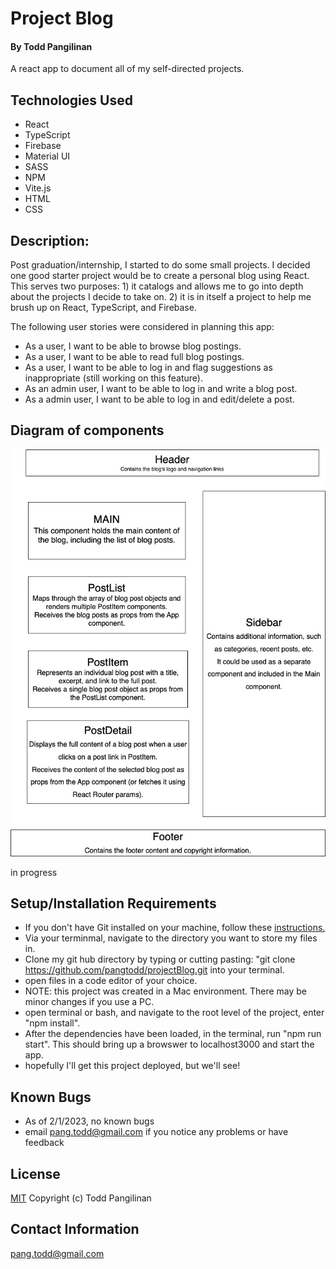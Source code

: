 # Project Blog

#### By Todd Pangilinan

A react app to document all of my self-directed projects.

## Technologies Used

* React
* TypeScript
* Firebase
* Material UI
* SASS
* NPM
* Vite.js
* HTML
* CSS

## Description:
Post graduation/internship, I started to do some small projects. I decided one good starter project would be to create a personal blog using React. This serves two purposes: 1) it catalogs and allows me to go into depth about the projects I decide to take on. 2) it is in itself a project to help me brush up on React, TypeScript, and Firebase.

The following user stories were considered in planning this app:

* As a user, I want to be able to browse blog postings.
* As a user, I want to be able to read full blog postings.
* As a user, I want to be able to log in and flag suggestions as inappropriate (still working on this feature).
* As an admin user, I want to be able to log in and write a blog post.
* As a admin user, I want to be able to log in and edit/delete a post.

## Diagram of components
![diagram](./vite-project/src/assets/ReactProjectBlog.jpg?version%3D1690408267485)
<!-- ![Diagram](./yrz-truly/src/img/yrzTrulyDiagram.jpg) -->
in progress

## Setup/Installation Requirements

* If you don't have Git installed on your machine, follow these [instructions.](https://www.learnhowtoprogram.com/introduction-to-programming/getting-started-with-intro-to-programming/git-and-github)
* Via your terminmal, navigate to the directory you want to store my files in.
* Clone my git hub directory by typing or cutting pasting: "git clone https://github.com/pangtodd/projectBlog.git into your terminal.
* open files in a code editor of your choice.
* NOTE: this project was created in a Mac environment. There may be minor changes if you use a PC.
* open terminal or bash, and navigate to the root level of the project, enter "npm install".
* After the dependencies have been loaded, in the terminal, run "npm run start". This should bring up a browswer to localhost3000 and start the app.
* hopefully I'll get this project deployed, but we'll see!

## Known Bugs 
* As of 2/1/2023, no known bugs
* email pang.todd@gmail.com if you notice any problems or have feedback

## License

[MIT](https://opensource.org/licenses/MIT)
Copyright (c) Todd Pangilinan 

## Contact Information
pang.todd@gmail.com